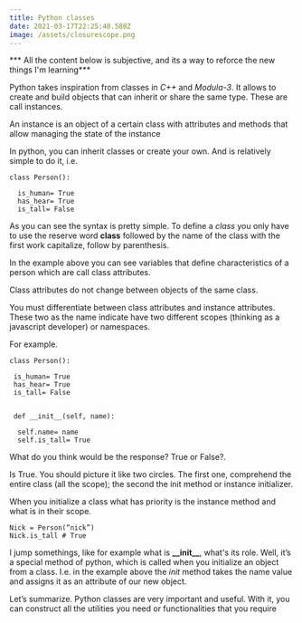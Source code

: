 ```yaml
---
title: Python classes
date: 2021-03-17T22:25:40.588Z
image: /assets/closurescope.png
---
```

*** All the content below is subjective, and its a way to reforce the new things I'm learning***

Python takes inspiration from classes in _C++_ and _Modula-3_. It allows to create and build objects that can inherit or share the same type. These are call instances.

An instance is an object of a certain class with attributes and methods that allow managing the state of the instance



In python, you can inherit classes or create your own. And is relatively simple to do it, i.e.



    class Person():

      is_human= True
      has_hear= True
      is_tall= False



As you can see the syntax is pretty simple. To define a _class_ you only have to use the reserve word __class__ followed by the name of the class with the first work capitalize, follow by parenthesis.



In the example above you can see variables that define characteristics of a person which are call class attributes.



Class attributes do not change between objects of the same class.



You must differentiate between class attributes and instance attributes. These two as the name indicate have two different scopes (thinking as a javascript developer) or namespaces.



For example.


    class Person():

     is_human= True
     has_hear= True
     is_tall= False


     def __init__(self, name):

      self.name= name
      self.is_tall= True



What do you think would be the response? True or False?.



Is True. You should picture it like two circles. The first one, comprehend the entire class (all the scope); the second the init method or instance initializer.



When you initialize a class what has priority is the instance method and what is in their scope.


    Nick = Person(“nick”)
    Nick.is_tall # True



I jump somethings, like for example what is __\_\_init\_\___, what's its role. Well, it’s a special method of python, which is called when you initialize an object from a class. I.e. in the example above the _init_ method takes the name value and assigns it as an attribute of our new object.



Let’s summarize. Python classes are very important and useful. With it, you can construct all the utilities you need or functionalities that you require